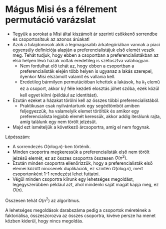 # Mágus Misi és a félrement permutáció varázslat

- Tegyük a sorokat a Misi által kiszámolt ár szerinti csökkenő sorrendbe és csoportosítsuk az azonos árúakat!
- Azok a tulajdonosok akik a legmagasabb árkategóriában vannak a piaci egyensúly definíciója alapján a preferencialistájuk első elemét veszik meg. Tehát tudjuk, hogy ebben a csoportban a preferencialistákban az első helyen lévő házak voltak eredetileg is szétosztva valahogyan.
  - Nem fordulhat elő tehát az, hogy ebben a csoportban a preferencialisták elején több helyen is ugyanaz a lakás szerepel, ilyenkor Misi elszámolt valamit és vallania kell.
  - Eredetileg bármilyen permutációban lehettek a lakások, ha $k_1$ elemű ez a csoport, akkor $k_1!$ féle kezdeti elosztás jöhet szóba, ezek közül kell egyet kiírni (például az identitást).
- Ezután ezeket a házakat törölni kell az összes többi preferencialistából.
  - Praktikusan csak nyilvántartunk egy segédtömböt amiben feljegyezzük, ha valamelyik elemet töröltük és amikor egy preferencialista legjobb elemét keressük, akkor addig iterálunk rajta, amíg találunk egy nem törölt jelzésűt.
- Majd ezt ismételjük a következő árcsoportra, amíg el nem fogynak.

Lépésszám:

- A sorrendezés $O(n \log n)$-ben történik.
- Minden csoportra megkeressük a preferencialisták első nem törölt jelzésű elemét, ez az összes csoportra összesen $O(n^2)$.
- Ezután minden csoportra ellenőrizzük, hogy a preferencialisták első elemei között nincsenek duplikációk, ez szintén $O(n \log n)$, mert csoportonként 1-1 rendezést lehet futtatni.
- Végül minden csoportra kiírunk egy lehetséges megoldást, legegyszerűbben például azt, ahol mindenki saját magát kapja meg, ez $O(n)$.

Összesen tehát $O(n^2)$ az algoritmus.

A lehetséges megoldások darabszáma pedig a csoportok méretének a faktoriálisa, összeszorozva az összes csoportra, kivéve persze ha menet közben kiderül, hogy nincs megoldás.
